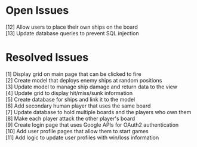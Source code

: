 ﻿# Open Issues
[12] Allow users to place their own ships on the board\
[13] Update database queries to prevent SQL injection

# Resolved Issues
[1] Display grid on main page that can be clicked to fire\
[2] Create model that deploys enemy ships at random positions\
[3] Update model to manage ship damage and return data to the view\
[4] Update grid to display hit/miss/sunk information\
[5] Create database for ships and link it to the model\
[6] Add secondary human player that uses the same board\
[7] Update database to hold multiple boards and the players who own them\
[8] Make each player attack the other player's board\
[9] Create login page that uses Google APIs for OAuth2 authentication\
[10] Add user profile pages that allow them to start games\
[11] Add logic to update user profiles with win/loss information